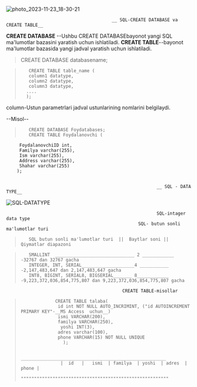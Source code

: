![photo_2023-11-23_18-30-21](https://github.com/AsadbekNurmamatov2002/SQL-AND-MYSQL/assets/144318530/4897b6d8-8b6a-45d4-8aed-dd54d232f5ae)

                                            __ SQL-CREATE DATABASE va CREATE TABLE__
 __CREATE DATABASE__ --Ushbu CREATE DATABASEbayonot yangi SQL ma'lumotlar bazasini yaratish uchun ishlatiladi.
 __CREATE TABLE__--bayonot ma'lumotlar bazasida yangi jadval yaratish uchun ishlatiladi.
>CREATE DATABASE databasename;

>        CREATE TABLE table_name (
>        column1 datatype, 
>        column2 datatype,
>        column3 datatype,
>       ....
>       );

column-Ustun parametrlari jadval ustunlarining nomlarini belgilaydi.

--Misol--
>        CREATE DATABASE Foydatabases;
>        CREATE TABLE Foydalanovchi (
         FoydalanovchiID int,
         Familya varchar(255),
         Ism varchar(255),
         Address varchar(255),
         Shahar varchar(255)
        );


                                                             __ SQL - DATA TYPE__
![SQL-DATATYPE](https://github.com/AsadbekNurmamatov2002/SQL-AND-MYSQL/assets/144318530/d6c42457-5e14-40df-b15e-90dde8f497ef)

                                                             SQL-intager data type 
                                                      SQL- butun sonli ma'lumotlar turi 
                                                                               
>        SQL butun sonli ma'lumotlar turi  ||  Baytlar soni || Qiymatlar diapazoni

>        SMALLINT  ______________________________ 2 ____________ -32767 dan 32767 gacha
>        INTEGER, INT, SERIAL____________________4 ___________ -2,147,483,647 dan 2,147,483,647 gacha
>        INT8, BIGINT, SERIAL8, BIGSERIAL_______ 8____________  -9,223,372,036,854,775,807 dan 9,223,372,036,854,775,807 gacha

                                                CREATE TABLE-misollar
                                                
>                  CREATE TABLE talaba(
>                   id int NOT NULL AUTO_INCRIMINT, ("id AUTOINCREMENT PRIMARY KEY"-__MS Access  uchun__)
>                   ismi VARCHAR(200),
>                   familya VARCHAR(250),
>                    yoshi INT(3),
>                   adres varchar(100),
>                   phone VARCHAR(15) NOT NULL UNIQUE
>                     );
>
>                      _______________________________________________________
 >                    |  id   |   ismi  | familya  | yoshi  | adres  |  phone |
>                      """"""""""""""""""""""""""""""""""""""""""""""""""""""""

